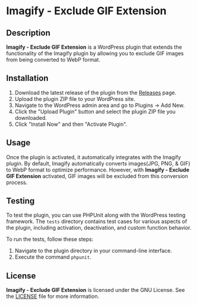# Imagify - Exclude GIF Extension

## Description

**Imagify - Exclude GIF Extension** is a WordPress plugin that extends the functionality of the Imagify plugin by allowing you to exclude GIF images from being converted to WebP format.

## Installation

1. Download the latest release of the plugin from the [Releases](https://github.com/akojif/imagify-exclude-gif/releases) page.
2. Upload the plugin ZIP file to your WordPress site.
3. Navigate to the WordPress admin area and go to Plugins -> Add New.
4. Click the "Upload Plugin" button and select the plugin ZIP file you downloaded.
5. Click "Install Now" and then "Activate Plugin".

## Usage

Once the plugin is activated, it automatically integrates with the Imagify plugin. By default, Imagify automatically converts images(JPG, PNG, & GIF) to WebP format to optimize performance. However, with **Imagify - Exclude GIF Extension** activated, GIF images will be excluded from this conversion process.

## Testing

To test the plugin, you can use PHPUnit along with the WordPress testing framework. The `tests` directory contains test cases for various aspects of the plugin, including activation, deactivation, and custom function behavior.

To run the tests, follow these steps:

1. Navigate to the plugin directory in your command-line interface.
2. Execute the command `phpunit`.

## License

**Imagify - Exclude GIF Extension** is licensed under the GNU License. See the [LICENSE](LICENSE) file for more information.
